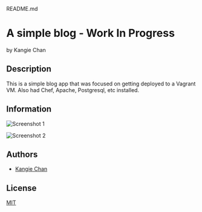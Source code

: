 README.md

A simple blog - Work In Progress
========================
by Kangie Chan

## Description
This is a simple blog app that was focused on getting deployed to a Vagrant VM. Also had Chef, Apache, Postgresql, etc installed.

## Information

![Screenshot 1](app/assets/images/)

![Screenshot 2](app/assets/images/)


## Authors

* [Kangie Chan](https://github.com/aries0420)


## License

[MIT][2]

[2]: http://opensource.org/licenses/MIT

